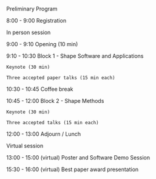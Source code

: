 Preliminary Program				

8:00 - 9:00 Registration

In person session

9:00 - 9:10 Opening (10 min)

9:10 - 10:30 Block 1 - Shape Software and Applications

	Keynote (30 min)

	Three accepted paper talks (15 min each)

10:30 - 10:45 Coffee break

10:45 - 12:00 Block 2 - Shape Methods 

	Keynote (30 min)
    
	Three accepted talks (15 min each)

12:00 - 13:00 Adjourn / Lunch

Virtual session

13:00 - 15:00 (virtual) Poster and Software Demo Session

15:30 - 16:00 (virtual) Best paper award presentation


